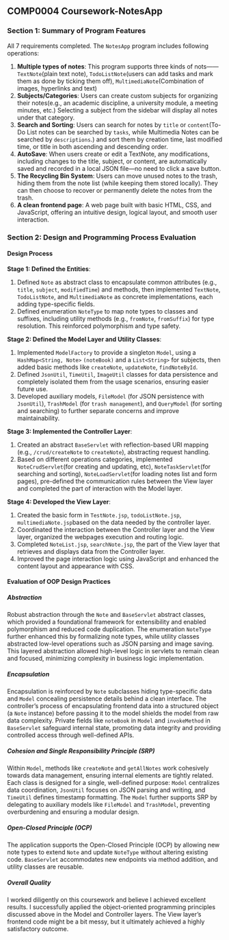 ## COMP0004 Coursework-NotesApp

### Section 1: Summary of Program Features

All 7 requirements completed. The `NotesApp` program includes following operations:

1. **Multiple types of notes**: This program supports three kinds of nots——`TextNote`(plain text note), `TodoListNote`(users can add tasks and mark them as done by ticking them off), `MultimediaNote`(Combination of images, hyperlinks and text)
2. **Subjects/Categories**: Users can create custom subjects for organizing their notes(e.g., an academic discipline, a university module, a meeting minutes, etc.) Selecting a subject from the sidebar will display all notes under that category.
3. **Search and Sorting**: Users can search for notes by `title` or `content`(To-Do List notes can be searched by `tasks`, while Multimedia Notes can be searched by `descriptions`.) and sort them by creation time, last modified time, or title in both ascending and descending order.
4. **AutoSave**: When users create or edit a TextNote, any modifications, including changes to the title, subject, or content, are automatically saved and recorded in a local JSON file—no need to click a save button.
5. **The Recycling Bin System**: Users can move unused notes to the trash, hiding them from the note list (while keeping them stored locally). They can then choose to recover or permanently delete the notes from the trash.
6. **A clean frontend page**: A web page built with basic HTML, CSS, and JavaScript, offering an intuitive design, logical layout, and smooth user interaction.

### Section 2: Design and Programming Process Evaluation

#### Design Process

**Stage 1: Defined the Entities**:
1. Defined `Note` as abstract class to encapsulate common attributes (e.g., `title`, `subject`, `modifiedTime`) and methods, then implemented `TextNote`, `TodoListNote`, and `MultimediaNote` as concrete implementations, each adding type-specific fields.
2. Defined enumeration `NoteType` to map note types to classes and suffixes, including utility methods (e.g., `fromNote`, `fromSuffix`) for type resolution. This reinforced polymorphism and type safety.
   
**Stage 2: Defined the Model Layer and Utility Classes**:
1. Implemented `ModelFactory` to provide a singleton `Model`, using a `HashMap<String, Note>` `(noteBook)` and a `List<String>` for subjects, then added basic methods like    `createNote`, `updateNote`, `findNoteById`.
2. Defined `JsonUtil`, `TimeUtil`, `ImageUtil` classes for data persistence and completely isolated them from the usage scenarios, ensuring easier future use.
3. Developed auxiliary models, `FileModel` (for JSON persistence with `JsonUtil`), `TrashModel` (for `trash management`), and `QueryModel` (for sorting and searching) to further separate concerns and improve maintainability.
   
**Stage 3: Implemented the Controller Layer**:
1.  Created an abstract `BaseServlet` with reflection-based URI mapping (e.g., `/crud/createNote` to `createNote`), abstracting request handling.
2.  Based on different operations categories, implemented `NoteCrudServlet`(for creating and updating, etc), `NoteTaskServlet`(for searching and sorting), `NoteLoadServlet`(for loading notes list and form pages), pre-defined the communication rules between the View layer and completed the part of interaction with the Model layer.
  
**Stage 4: Developed the View Layer**:
1. Created the basic form in `TestNote.jsp`, `todoListNote.jsp`, `multimediaNote.jsp`based on the data needed by the controller layer.
2. Coordinated the interaction between the Controller layer and the View layer, organized the webpages execution and routing logic.
3. Completed `NoteList.jsp`, `searchNote.jsp`, the part of the View layer that retrieves and displays data from the Controller layer.
4. Improved the page interaction logic using JavaScript and enhanced the content layout and appearance with CSS.

#### Evaluation of OOP Design Practices
   
##### Abstraction
 Robust abstraction through the `Note` and `BaseServlet` abstract classes, which provided a foundational framework for extensibility and enabled polymorphism and reduced code duplication. The enumeration `NoteType`  further enhanced this by formalizing note types, while utility classes abstracted low-level operations such as JSON parsing and image saving. This layered abstraction allowed high-level logic in servlets to remain clean and focused, minimizing complexity in business logic implementation.

 ##### Encapsulation
 Encapsulation is reinforced by `Note` subclasses hiding type-specific data and `Model` concealing persistence details behind a clean interface. The controller’s process of encapsulating frontend data into a structured object (a `Note` instance) before passing it to the model shields the model from raw data complexity. Private fields like `noteBook` in `Model` and `invokeMethod` in `BaseServlet` safeguard internal state, promoting data integrity and providing controlled access through well-defined APIs. 

 ##### Cohesion and Single Responsibility Principle (SRP)
Within `Model`, methods like `createNote` and `getAllNotes` work cohesively towards data management, ensuring internal elements are tightly related. Each class is designed for a single, well-defined purpose: `Model` centralizes data coordination, `JsonUtil` focuses on JSON parsing and writing, and `TimeUtil` defines timestamp formatting. The `Model` further supports SRP by delegating to auxiliary models like `FileModel` and `TrashModel`, preventing overburdening and ensuring a modular design.

 ##### Open-Closed Principle (OCP)
 The application supports the Open-Closed Principle (OCP) by allowing new note types to extend `Note` and update `NoteType` without altering existing code. `BaseServlet` accommodates new endpoints via method addition, and utility classes are reusable. 

##### Overall Quality
I worked diligently on this coursework and believe I achieved excellent results. I successfully applied the object-oriented programming principles discussed above in the Model and Controller layers. The View layer’s frontend code might be a bit messy, but it ultimately achieved a highly satisfactory outcome.